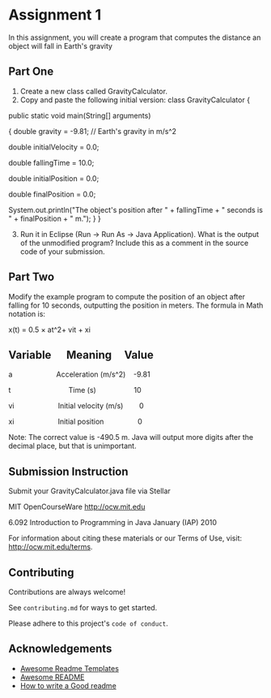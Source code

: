 # Assignment 1

In this assignment, you will create a program that computes the distance an object will fall in Earth's gravity

## Part One

1. Create a new class called GravityCalculator. 
2. Copy and paste the following initial version: 
class GravityCalculator {

public static void main(String[] arguments) 

{
double gravity = -9.81; // Earth's gravity in m/s^2

double initialVelocity = 0.0;

double fallingTime = 10.0;

double initialPosition = 0.0;

double finalPosition = 0.0;

 System.out.println("The object's position after " + fallingTime +
" seconds is " + finalPosition + " m.");
}
}

3. Run it in Eclipse (Run → Run As → Java Application). 
What is the output of the unmodified program? Include this as a comment in the source code of your submission. 

## Part Two

Modify the example program to compute the position of an object after falling for 10 seconds, outputting the position in 
meters. The formula in Math notation is: 

x(t) = 0.5 × at^2+ vit + xi

## Variable&nbsp;&nbsp;&nbsp;&nbsp;&nbsp;     Meaning&nbsp;&nbsp;&nbsp;&nbsp;    Value
a&nbsp;&nbsp;&nbsp;&nbsp;&nbsp;&nbsp;&nbsp;&nbsp;&nbsp;&nbsp;&nbsp;&nbsp;&nbsp;&nbsp;&nbsp;&nbsp;&nbsp;&nbsp;&nbsp;&nbsp;&nbsp;      Acceleration (m/s^2)&nbsp;&nbsp;&nbsp;&nbsp;-9.81 

t&nbsp;&nbsp;&nbsp;&nbsp;&nbsp;&nbsp;&nbsp;&nbsp;&nbsp;&nbsp;&nbsp;&nbsp;&nbsp;&nbsp;&nbsp;&nbsp;&nbsp;&nbsp;&nbsp;&nbsp;&nbsp;&nbsp;&nbsp;&nbsp;&nbsp;&nbsp;&nbsp;&nbsp;&nbsp;Time (s)&nbsp;&nbsp;&nbsp;&nbsp;&nbsp;&nbsp;&nbsp;&nbsp;&nbsp;&nbsp;&nbsp;&nbsp;&nbsp;&nbsp;&nbsp;&nbsp;&nbsp;&nbsp;&nbsp;10 

vi&nbsp;&nbsp;&nbsp;&nbsp;&nbsp;&nbsp;&nbsp;&nbsp;&nbsp;&nbsp;&nbsp;&nbsp;&nbsp;&nbsp;&nbsp;&nbsp;&nbsp;&nbsp;&nbsp;&nbsp;&nbsp;&nbsp;Initial velocity (m/s)&nbsp;&nbsp;&nbsp;&nbsp;&nbsp;&nbsp;&nbsp;&nbsp;0 

xi&nbsp;&nbsp;&nbsp;&nbsp;&nbsp;&nbsp;&nbsp;&nbsp;&nbsp;&nbsp;&nbsp;&nbsp;&nbsp;&nbsp;&nbsp;&nbsp;&nbsp;&nbsp;&nbsp;&nbsp;&nbsp;&nbsp;Initial position&nbsp;&nbsp;&nbsp;&nbsp;&nbsp;&nbsp;&nbsp;&nbsp;&nbsp;&nbsp;&nbsp;&nbsp;&nbsp;&nbsp;&nbsp;&nbsp;&nbsp;0 

 Note: The correct value is -490.5 m. Java will output more digits after the decimal place, but that is unimportant.

 ## Submission Instruction
 Submit your GravityCalculator.java file via Stellar

 MIT OpenCourseWare
http://ocw.mit.edu 

6.092 Introduction to Programming in Java
January (IAP) 2010

For information about citing these materials or our Terms of Use, visit: http://ocw.mit.edu/terms.
## Contributing

Contributions are always welcome!

See `contributing.md` for ways to get started.

Please adhere to this project's `code of conduct`.


## Acknowledgements

 - [Awesome Readme Templates](https://awesomeopensource.com/project/elangosundar/awesome-README-templates)
 - [Awesome README](https://github.com/matiassingers/awesome-readme)
 - [How to write a Good readme](https://bulldogjob.com/news/449-how-to-write-a-good-readme-for-your-github-project)


